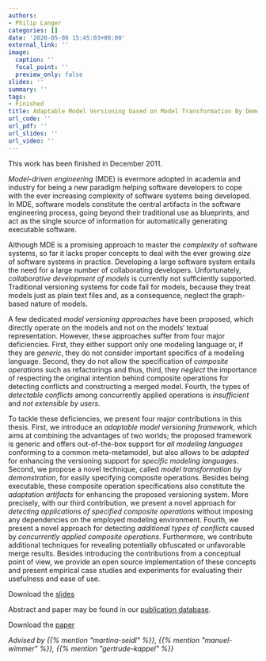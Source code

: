 ```yaml
---
authors:
- Philip Langer
categories: []
date: '2020-05-08 15:45:03+00:00'
external_link: ''
image:
  caption: ''
  focal_point: ''
  preview_only: false
slides: ''
summary: ''
tags:
- Finished
title: Adaptable Model Versioning based on Model Transformation By Demonstration
url_code: ''
url_pdf: ''
url_slides: ''
url_video: ''
---
```


This work has been finished in December 2011.

_Model-driven engineering_ (MDE) is evermore adopted in academia and industry for being a new paradigm helping software developers to cope with the ever increasing complexity of software systems being developed. In MDE, software models constitute the central artifacts in the software engineering process, going beyond their traditional use as blueprints, and act as the single source of information for automatically generating executable software.

Although MDE is a promising approach to master the _complexity_ of software systems, so far it lacks proper concepts to deal with the ever growing _size_ of software systems in practice. Developing a large software system entails the need for a large number of collaborating developers. Unfortunately, _collaborative development of models_ is currently not sufficiently supported. Traditional versioning systems for code fail for models, because they treat models just as plain text files and, as a consequence, neglect the graph-based nature of models.

A few dedicated _model versioning approaches_ have been proposed, which directly operate on the models and not on the models‘ textual representation. However, these approaches suffer from four major deficiencies. First, they either support only one modeling language or, if they are _generic_, they do not consider important specifics of a modeling language. Second, they do not allow the specification of _composite operations_ such as refactorings and thus, third, they _neglect_ the importance of respecting the original intention behind composite operations for detecting conflicts and constructing a merged model. Fourth, the types of _detectable conflicts_ among concurrently applied operations is _insufficient_ and _not extensible by users_.

To tackle these deficiencies, we present four major contributions in this thesis. First, we introduce an _adaptable model versioning framework_, which aims at combining the advantages of two worlds; the proposed framework is generic and offers out-of-the-box support for _all modeling languages_ conforming to a common meta-metamodel, but also allows to be _adapted_ for enhancing the versioning support for _specific modeling languages_. Second, we propose a novel technique, called _model transformation by demonstration_, for easily specifying composite operations. Besides being executable, these composite operation specifications also constitute the _adaptation artifacts_ for enhancing the proposed versioning system. More precisely, with our third contribution, we present a novel approach for _detecting applications of specified composite operations_ without imposing any dependencies on the employed modeling environment. Fourth, we present a novel approach for detecting _additional types of conflicts_ caused by _concurrently applied composite operations_. Furthermore, we contribute additional techniques for revealing potentially obfuscated or unfavorable merge results. Besides introducing the contributions from a conceptual point of view, we provide an open source implementation of these concepts and present empirical case studies and experiments for evaluating their usefulness and ease of use.

Download the [slides](http://www.slideshare.net/PhilipLanger/adaptable-model-versioning-using "Slides on Slideshare")

Abstract and paper may be found in our <a class="external" href="http://publik.tuwien.ac.at/showentry.php?ID=203931&amp;lang=2">publication database</a>.

 Download the [paper](https://www.big.tuwien.ac.at/app/uploads/2016/10/Langer_P.pdf)

*Advised by {{% mention "martina-seidl" %}}, {{% mention "manuel-wimmer" %}}, {{% mention "gertrude-kappel" %}}*